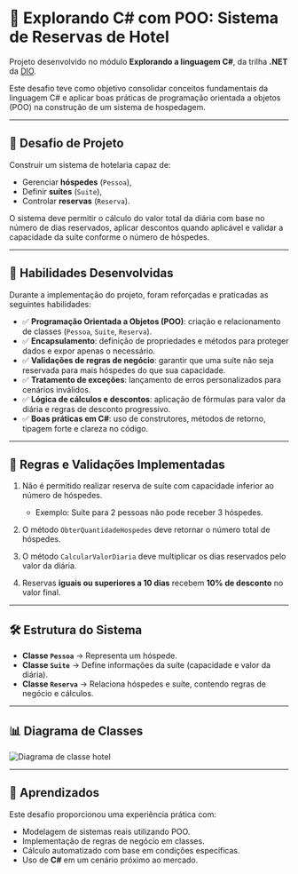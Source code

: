 # 🚀 Explorando C# com POO: Sistema de Reservas de Hotel

Projeto desenvolvido no módulo **Explorando a linguagem C#**, da trilha **.NET** da [DIO](https://www.dio.me).

Este desafio teve como objetivo consolidar conceitos fundamentais da linguagem C# e aplicar boas práticas de programação orientada a objetos (POO) na construção de um sistema de hospedagem.

---

## 📌 Desafio de Projeto

Construir um sistema de hotelaria capaz de:

* Gerenciar **hóspedes** (`Pessoa`),
* Definir **suítes** (`Suite`),
* Controlar **reservas** (`Reserva`).

O sistema deve permitir o cálculo do valor total da diária com base no número de dias reservados, aplicar descontos quando aplicável e validar a capacidade da suíte conforme o número de hóspedes.

---

## 🎯 Habilidades Desenvolvidas

Durante a implementação do projeto, foram reforçadas e praticadas as seguintes habilidades:

* ✅ **Programação Orientada a Objetos (POO)**: criação e relacionamento de classes (`Pessoa`, `Suite`, `Reserva`).
* ✅ **Encapsulamento**: definição de propriedades e métodos para proteger dados e expor apenas o necessário.
* ✅ **Validações de regras de negócio**: garantir que uma suíte não seja reservada para mais hóspedes do que sua capacidade.
* ✅ **Tratamento de exceções**: lançamento de erros personalizados para cenários inválidos.
* ✅ **Lógica de cálculos e descontos**: aplicação de fórmulas para valor da diária e regras de desconto progressivo.
* ✅ **Boas práticas em C#**: uso de construtores, métodos de retorno, tipagem forte e clareza no código.

---

## 📖 Regras e Validações Implementadas

1. Não é permitido realizar reserva de suíte com capacidade inferior ao número de hóspedes.

   * Exemplo: Suíte para 2 pessoas não pode receber 3 hóspedes.
2. O método `ObterQuantidadeHospedes` deve retornar o número total de hóspedes.
3. O método `CalcularValorDiaria` deve multiplicar os dias reservados pelo valor da diária.
4. Reservas **iguais ou superiores a 10 dias** recebem **10% de desconto** no valor final.

---

## 🛠️ Estrutura do Sistema

* **Classe `Pessoa`** → Representa um hóspede.
* **Classe `Suite`** → Define informações da suíte (capacidade e valor da diária).
* **Classe `Reserva`** → Relaciona hóspedes e suíte, contendo regras de negócio e cálculos.

---

## 📊 Diagrama de Classes

![Diagrama de classe hotel](diagrama_classe_hotel.png)

---

## 🚀 Aprendizados

Este desafio proporcionou uma experiência prática com:

* Modelagem de sistemas reais utilizando POO.
* Implementação de regras de negócio em classes.
* Cálculo automatizado com base em condições específicas.
* Uso de **C#** em um cenário próximo ao mercado.
